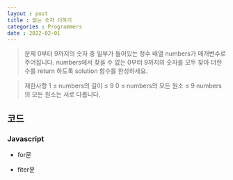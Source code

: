 ```yaml
---
layout : post
title : 없는 숫자 더하기
categories : Programmers
date : 2022-02-01
---
```

> 문제
0부터 9까지의 숫자 중 일부가 들어있는 정수 배열 numbers가 매개변수로 주어집니다. numbers에서 찾을 수 없는 0부터 9까지의 숫자를 모두 찾아 더한 수를 return 하도록 solution 함수를 완성하세요.

> 제한사항
1 ≤ numbers의 길이 ≤ 9
0 ≤ numbers의 모든 원소 ≤ 9
numbers의 모든 원소는 서로 다릅니다.

## 코드
### Javascript

* for문
<script src="https://gist.github.com/kwontaehoon/11a5b8caee7ffd3e321da1624688612a.js"></script>

* fiter문
<script src="https://gist.github.com/kwontaehoon/e60f13a9bc5864777ad5b4c8ddd589de.js"></script>
